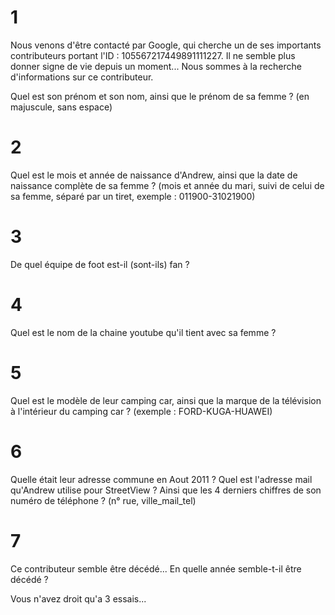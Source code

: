 # 1 
Nous venons d'être contacté par Google, qui cherche un de ses importants contributeurs portant l'ID : 105567217449891111227. Il ne semble plus donner signe de vie depuis un moment... Nous sommes à la recherche d'informations sur ce contributeur.

Quel est son prénom et son nom, ainsi que le prénom de sa femme ? (en majuscule, sans espace)

# 2 
Quel est le mois et année de naissance d'Andrew, ainsi que la date de naissance complète de sa femme ? (mois et année du mari, suivi de celui de sa femme, séparé par un tiret, exemple : 011900-31021900)

# 3 
De quel équipe de foot est-il (sont-ils) fan ?

# 4 
Quel est le nom de la chaine youtube qu'il tient avec sa femme ?

# 5
Quel est le modèle de leur camping car, ainsi que la marque de la télévision à l'intérieur du camping car ? (exemple : FORD-KUGA-HUAWEI)

# 6
Quelle était leur adresse commune en Aout 2011 ? Quel est l'adresse mail qu'Andrew utilise pour StreetView ? Ainsi que les 4 derniers chiffres de son numéro de téléphone ? (n° rue, ville_mail_tel)

# 7
Ce contributeur semble être décédé... En quelle année semble-t-il être décédé ?

Vous n'avez droit qu'a 3 essais...
